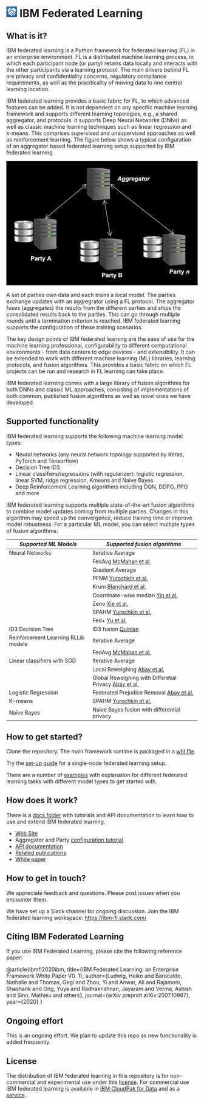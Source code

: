 # <d></d> <img src="docs/assets/images/ibmfl_logo.png?raw=true"> IBM Federated Learning  

## What is it?
IBM federated learning is a Python framework for federated learning (FL) in an enterprise environment. FL is a distributed machine learning process, in which each participant node (or party) retains data locally and interacts with the other participants via a learning protocol. The main drivers behind FL are privacy and confidentiality concerns, regulatory compliance requirements, as well as the praciticality of moving data to one central learning location.

IBM federated learning provides a basic fabric for FL, to which advanced features can be added. It is not dependent on any specific machine learning framework and supports different learning topologies, e.g., a shared aggregator, and protocols. It supports Deep Neural Networks (DNNs) as well as classic machine learning techniques such as linear regression and k-means. This comprises supervised and unsupervised approaches as well as reinforcement learning. The figure below shows a typical configuration of an aggregator based federated learning setup supported by IBM federated learning.

<p align="center">
<img src="docs/floverview.png" width="566">
</p>
  
A set of parties own data and each trains a local model. The parties exchange updates with an aggregrator using a FL protocol. The aggregator fuses (aggregates) the results from the different parties and ships the consolidated results back to the parties. This can go through multiple rounds until a termination criterion is reached. IBM federated learning supports the configuration of these training scenarios.

The key design points of IBM federated learning are the ease of use for the machine learning professional, configurability to different computational environments - from data centers to edge devices - and extensibility. It can be extended to work with different machine learning (ML) libraries, learning protocols, and fusion algorithms. This provides a basic fabric on which FL projects can be run and research in FL learning can take place.

IBM federated learning comes with a large library of fusion algorithms for both DNNs and classic ML approaches, consisting of implementations of both common, published fusion algorithms as well as novel ones we have developed.

## Supported functionality
IBM federated learning supports the following machine learning model types: 

- Neural networks (any neural network topology supported by Keras, PyTorch and Tensorflow)
- Decision Tree ID3 
- Linear classifiers/regressions (with regularizer): logistic regression, linear SVM, ridge regression, Kmeans and Naïve Bayes 
- Deep Reinforcement Learning algorithms including DQN, DDPG, PPO and more

IBM federated learning supports multiple state-of-the-art fusion algorithms to combine model updates coming from multiple parties. Changes in this algorithm may speed up the convergence, reduce training time or improve model robustness. 
For a particular ML model, you can select multiple types of fusion algorithms: 

|	*Supported ML Models*	                                    |	*Supported fusion algorithms*	|
|-----------------------------------------------------------|-------------------------------|
|  Neural Networks                    |	Iterative Average             |		          
|                                     | FedAvg  [McMahan et al.](https://arxiv.org/pdf/1602.05629.pdf)  |
|                                     | Gradient Average              |
|                                     | PFNM  [Yurochkin et al.](https://arxiv.org/abs/1905.12022) |
|                                     | Krum [Blanchard et al.](https://papers.nips.cc/paper/6617-machine-learning-with-adversaries-byzantine-tolerant-gradient-descent.pdf)      |
|                                     | Coordinate-wise median [Yin et al.](https://arxiv.org/pdf/1803.01498.pdf) |
|                                     | Zeno [Xie et al.](https://arxiv.org/abs/1805.10032)  |
|                                     | SPAHM [Yurochkin et al.](https://arxiv.org/abs/1911.00218) |
|                                     | Fed+ [Yu et al.](https://arxiv.org/abs/2009.06303) |                                                    
| ID3 Decision Tree	                  |	ID3 fusion  [Quinlan](https://link.springer.com/article/10.1007/BF00116251)             |
|	Reinforcement Learning RLLib models	|	Iterative Average        |
|                                     |	FedAvg [McMahan et al.](https://arxiv.org/pdf/1602.05629.pdf)  |
|Linear classifiers with SGD | Iterative Average |
|                            | Local Reweighing [Abay et al.](https://arxiv.org/abs/2012.02447)|
|                            | Global Reweighing with Differetial Privacy [Abay et al.](https://arxiv.org/abs/2012.02447)|
|Logistic Regression | Federated Prejudice Removal [Abay et al.](https://arxiv.org/abs/2012.02447) |
|K-means | SPAHM [Yurochkin et al.](https://arxiv.org/abs/1911.00218) |
|Naïve Bayes | Naive Bayes fusion with differential privacy|

## How to get started?

Clone the repository. The main framework runtime is packaged in a [whl file](federated-learning-lib/). 

Try the [set-up guide](setup.md) for a single-node federated learning setup. 

There are a number of [examples](examples/README.md) with explanation for different federated learning tasks with different model types to get started with.

## How does it work?

There is a [docs folder](./docs) with tutorials and API documentation to learn how to use and extend IBM federated learning.

- [Web Site](https://ibmfl.mybluemix.net/)
- Aggregator and Party [configuration tutorial](docs/tutorials/configure_fl.md)
- [API documentation](http://ibmfl-api-docs.mybluemix.net/index.html)
- [Related publications](docs/papers.md)
- [White paper](https://arxiv.org/abs/2007.10987)

## How to get in touch?

We appreciate feedback and questions. Please post issues when you encounter them. 

We have set up a Slack channel for ongoing discussion. Join the IBM federated learning workspace: https://ibm-fl.slack.com/


## Citing IBM Federated Learning

If you use IBM Federated Learning, please cite the following reference paper:

@article{ibmfl2020ibm,
  title={IBM Federated Learning: an Enterprise Framework White Paper V0. 1},
  author={Ludwig, Heiko and Baracaldo, Nathalie and Thomas, Gegi and Zhou, Yi and Anwar, Ali and Rajamoni, Shashank and Ong, Yuya and Radhakrishnan, Jayaram and Verma, Ashish and Sinn, Mathieu and others},
  journal={arXiv preprint arXiv:2007.10987},
  year={2020}
}

## Ongoing effort 

This is an ongoing effort. We plan to update this repo as new functionality is added frequently.

## License

The distribution of IBM federated learning in this repository is for non-commercial and experimental use under this [license](LICENSE). For commercial use IBM federated learning is available in [IBM CloudPak for Data](https://www.ibm.com/products/cloud-pak-for-data?_ga=2.110789637.1485356781.1606942871-1842160356.1605046314) and as a [service](https://dataplatform.cloud.ibm.com/docs/content/wsj/getting-started/whats-new.html?_ga=2.114396295.1485356781.1606942871-1842160356.1605046314).


